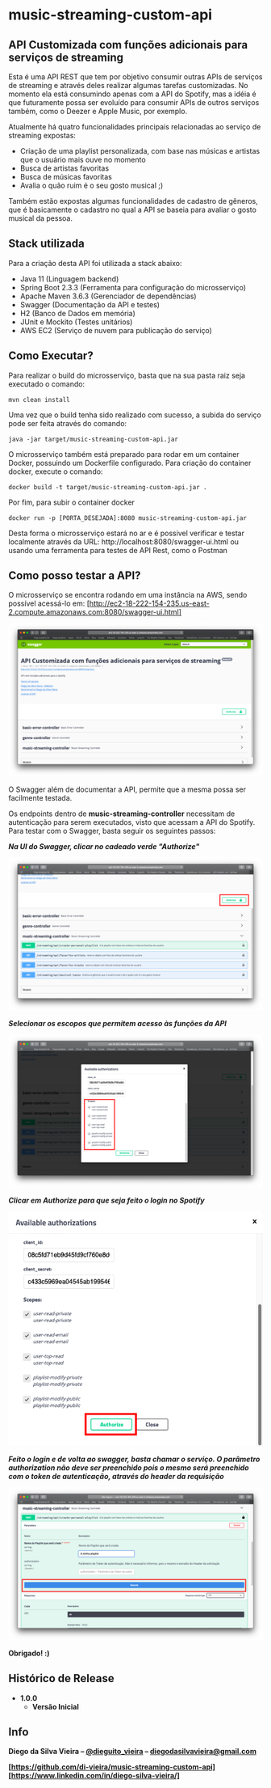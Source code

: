 # music-streaming-custom-api

## API Customizada com funções adicionais para serviços de streaming

Esta é uma API REST que tem por objetivo consumir outras APIs de serviços de streaming e através deles realizar algumas tarefas customizadas. No momento ela está consumindo apenas com a API do Spotify, mas a idéia é que futuramente possa ser evoluído para consumir APIs de outros serviços também, como o Deezer e Apple Music, por exemplo.

Atualmente há quatro funcionalidades principais relacionadas ao serviço de streaming expostas:
- Criação de uma playlist personalizada, com base nas músicas e artistas que o usuário mais ouve no momento
- Busca de artistas favoritas
- Busca de músicas favoritas
- Avalia o quão ruim é o seu gosto musical ;)

Também estão expostas algumas funcionalidades de cadastro de gêneros, que é basicamente o cadastro no qual a API se baseia para avaliar o gosto musical da pessoa.

## Stack utilizada

Para a criação desta API foi utilizada a stack abaixo:

- Java 11 (Linguagem backend)
- Spring Boot 2.3.3 (Ferramenta para configuração do microsserviço)
- Apache Maven 3.6.3 (Gerenciador de dependências)
- Swagger (Documentação da API e testes)
- H2 (Banco de Dados em memória)
- JUnit e Mockito (Testes unitários)
- AWS EC2 (Serviço de nuvem para publicação do serviço)

## Como Executar?

Para realizar o build do microsserviço, basta que na sua pasta raiz seja executado o comando:

```shell
mvn clean install
```

Uma vez que o build tenha sido realizado com sucesso, a subida do serviço pode ser feita através do comando:

```shell
java -jar target/music-streaming-custom-api.jar
```

O microsserviço também está preparado para rodar em um container Docker, possuindo um Dockerfile configurado. 
Para criação do container docker, execute o comando:

```shell
docker build -t target/music-streaming-custom-api.jar .
```

Por fim, para subir o container docker

```shell
docker run -p [PORTA_DESEJADA]:8080 music-streaming-custom-api.jar
```
Desta forma o microsserviço estará no ar e é possivel verificar e testar localmente através da URL:
http://localhost:8080/swagger-ui.html ou usando uma ferramenta para testes de API Rest, como o Postman


## Como posso testar a API?

O microsserviço se encontra rodando em uma instância na AWS, sendo possível acessá-lo em:
[http://ec2-18-222-154-235.us-east-2.compute.amazonaws.com:8080/swagger-ui.html]

<img src="https://github.com/di-vieira/my-images/blob/master/Tela%20principal%20Swagger.png"/>

O Swagger além de documentar a API, permite que a mesma possa ser facilmente testada.

Os endpoints dentro de <b>music-streaming-controller</b> necessitam de autenticação para serem executados, visto que acessam a API do Spotify. Para testar com o Swagger, basta seguir os seguintes passos:


<b><i>Na UI do Swagger, clicar no cadeado verde "Authorize"</i><b>

<img src="https://github.com/di-vieira/my-images/blob/master/Authorize.png"/>


<b><i>Selecionar os escopos que permitem acesso às funções da API</i><b>

<img src="https://github.com/di-vieira/my-images/blob/master/Authorize2.png"/>


<b><i>Clicar em Authorize para que seja feito o login no Spotify</i><b>

<img src="https://github.com/di-vieira/my-images/blob/master/Authorize3.png"/>


<b><i>Feito o login e de volta ao swagger, basta chamar o serviço. O parâmetro authorization não deve ser preenchido pois o mesmo será preenchido com o token de autenticação, através do header da requisição</i><b>

<img src="https://github.com/di-vieira/my-images/blob/master/create_playlist.png"/>


Obrigado! :)


## Histórico de Release

* 1.0.0
    * Versão Inicial

## Info

Diego da Silva Vieira – [@dieguito_vieira](https://twitter.com/dieguito_vieira) – diegodasilvavieira@gmail.com

[https://github.com/di-vieira/music-streaming-custom-api]
[https://www.linkedin.com/in/diego-silva-vieira/]
